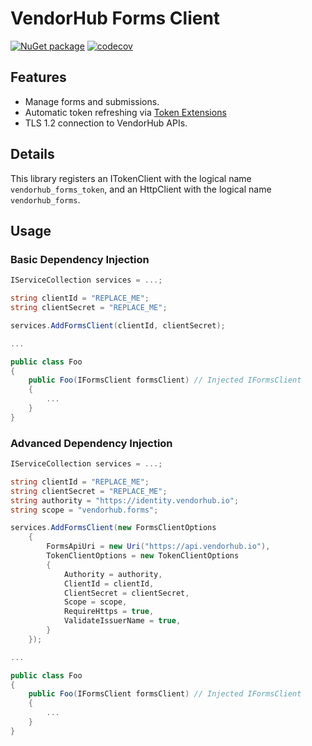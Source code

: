 # VendorHub Forms Client

[![NuGet package](https://img.shields.io/nuget/v/VendorHub.Forms.svg)](https://nuget.org/packages/VendorHub.Forms)
[![codecov](https://codecov.io/gh/VendorHub/forms/branch/master/graph/badge.svg)](https://codecov.io/gh/VendorHub/forms)

## Features

* Manage forms and submissions.
* Automatic token refreshing via [Token Extensions](https://github.com/rixian/extensions-tokens)
* TLS 1.2 connection to VendorHub APIs.

## Details

This library registers an ITokenClient with the logical name `vendorhub_forms_token`, and an HttpClient with the logical name `vendorhub_forms`.

## Usage

### Basic Dependency Injection
```csharp
IServiceCollection services = ...;

string clientId = "REPLACE_ME";
string clientSecret = "REPLACE_ME";

services.AddFormsClient(clientId, clientSecret);

...

public class Foo
{
    public Foo(IFormsClient formsClient) // Injected IFormsClient
    {
        ...
    }
}
```

### Advanced Dependency Injection
```csharp
IServiceCollection services = ...;

string clientId = "REPLACE_ME";
string clientSecret = "REPLACE_ME";
string authority = "https://identity.vendorhub.io";
string scope = "vendorhub.forms";

services.AddFormsClient(new FormsClientOptions
    {
        FormsApiUri = new Uri("https://api.vendorhub.io"),
        TokenClientOptions = new TokenClientOptions
        {
            Authority = authority,
            ClientId = clientId,
            ClientSecret = clientSecret,
            Scope = scope,
            RequireHttps = true,
            ValidateIssuerName = true,
        }
    });

...

public class Foo
{
    public Foo(IFormsClient formsClient) // Injected IFormsClient
    {
        ...
    }
}
```